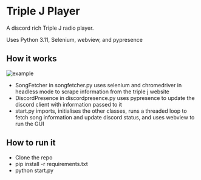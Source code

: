 # Triple J Player

A discord rich Triple J radio player.

Uses Python 3.11, Selenium, webview, and pypresence

## How it works
![example](https://user-images.githubusercontent.com/22523084/218603388-8c67ef48-34ea-44c1-81b8-66a2b5244f07.png)

- SongFetcher in songfetcher.py uses selenium and chromedriver in headless mode to scrape information from the triple j website
- DiscordPresence in discordpresence.py uses pypresence to update the discord client with information passed to it
- start.py imports, initialises the other classes, runs a threaded loop to fetch song information and update discord status, and uses webview to run the GUI

## How to run it
- Clone the repo
- pip install -r requirements.txt
- python start.py
